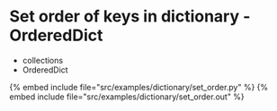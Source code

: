 # Set order of keys in dictionary - OrderedDict

* collections
* OrderedDict

{% embed include file="src/examples/dictionary/set_order.py" %}
{% embed include file="src/examples/dictionary/set_order.out" %}


